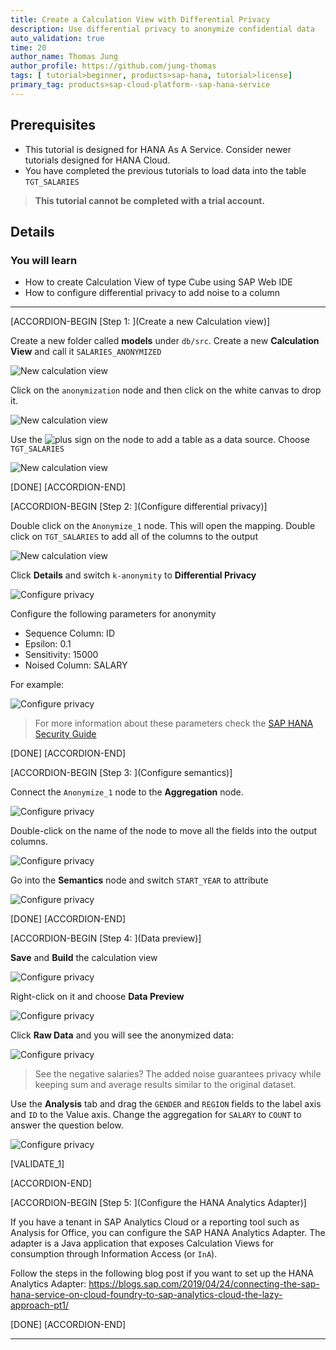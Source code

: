 ```yaml
---
title: Create a Calculation View with Differential Privacy
description: Use differential privacy to anonymize confidential data
auto_validation: true
time: 20
author_name: Thomas Jung
author_profile: https://github.com/jung-thomas
tags: [ tutorial>beginner, products>sap-hana, tutorial>license]
primary_tag: products>sap-cloud-platform--sap-hana-service
---
```


## Prerequisites
 - This tutorial is designed for HANA As A Service. Consider newer tutorials designed for HANA Cloud.
 - You have completed the previous tutorials to load data into the table `TGT_SALARIES`

>**This tutorial cannot be completed with a trial account.**

## Details
### You will learn
  - How to create Calculation View of type Cube using SAP Web IDE
  - How to configure differential privacy to add noise to a column


---

[ACCORDION-BEGIN [Step 1: ](Create a new Calculation view)]

Create a new folder called **models** under `db/src`. Create a new **Calculation View** and call it `SALARIES_ANONYMIZED`

![New calculation view](1.png)

Click on the `anonymization` node and then click on the white canvas to drop it.

![New calculation view](2.png)

Use the ![plus sign](3.png) on the node to add a table as a data source. Choose `TGT_SALARIES`

![New calculation view](4.png)

[DONE]
[ACCORDION-END]

[ACCORDION-BEGIN [Step 2: ](Configure differential privacy)]

Double click on the `Anonymize_1` node. This will open the mapping. Double click on `TGT_SALARIES` to add all of the columns to the output

![New calculation view](5.png)

Click **Details** and switch `k-anonymity` to **Differential Privacy**

![Configure privacy](6.png)

Configure the following parameters for anonymity

  - Sequence Column: ID
  - Epsilon: 0.1
  - Sensitivity: 15000
  - Noised Column: SALARY

For example:

![Configure privacy](7.png)

> For more information about these parameters check the [SAP HANA Security Guide](https://help.sap.com/viewer/b3ee5778bc2e4a089d3299b82ec762a7/2.0.04/en-US/ace3f36bad754cc9bbfe2bf473fccf2f.html)

[DONE]
[ACCORDION-END]


[ACCORDION-BEGIN [Step 3: ](Configure semantics)]

Connect the `Anonymize_1` node to the **Aggregation** node.

![Configure privacy](1.gif)

Double-click on the name of the node to move all the fields into the output columns.

![Configure privacy](8.png)

Go into the **Semantics** node and switch `START_YEAR` to attribute

![Configure privacy](12.png)

[DONE]
[ACCORDION-END]

[ACCORDION-BEGIN [Step 4: ](Data preview)]

**Save** and **Build** the calculation view

![Configure privacy](9.png)

Right-click on it and choose **Data Preview**

![Configure privacy](10.png)

Click **Raw Data** and you will see the anonymized data:

![Configure privacy](11.png)

> See the negative salaries? The added noise guarantees privacy while keeping sum and average results similar to the original dataset.

Use the **Analysis** tab and drag the `GENDER` and `REGION` fields to the label axis and `ID` to the Value axis.
Change the aggregation for `SALARY` to `COUNT` to answer the question below.

![Configure privacy](14.png)


[VALIDATE_1]

[ACCORDION-END]

[ACCORDION-BEGIN [Step 5: ](Configure the HANA Analytics Adapter)]

If you have a tenant in SAP Analytics Cloud or a reporting tool such as Analysis for Office, you can configure the SAP HANA Analytics Adapter. The adapter is a Java application that exposes Calculation Views for consumption through Information Access (or `InA`).

Follow the steps in the following blog post if you want to set up the HANA Analytics Adapter: <https://blogs.sap.com/2019/04/24/connecting-the-sap-hana-service-on-cloud-foundry-to-sap-analytics-cloud-the-lazy-approach-pt1/>

[DONE]
[ACCORDION-END]

---
